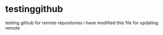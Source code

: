 # testinggithub
testing github for remote repositories
i have modified this file for updating remote
